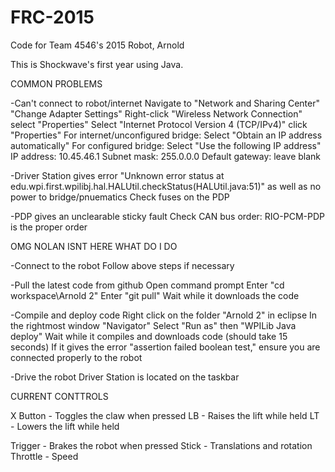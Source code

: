 # FRC-2015
Code for Team 4546's 2015 Robot, Arnold

This is Shockwave's first year using Java.

COMMON PROBLEMS

-Can't connect to robot/internet
	Navigate to "Network and Sharing Center"
	"Change Adapter Settings"
	Right-click "Wireless Network Connection" select "Properties"
	Select "Internet Protocol Version 4 (TCP/IPv4)" click "Properties"
	For internet/unconfigured bridge:
		Select "Obtain an IP address automatically"
	For configured bridge:
		Select "Use the following IP address"
			IP address: 10.45.46.1
			Subnet mask: 255.0.0.0
			Default gateway: leave blank

-Driver Station gives error "Unknown error status at edu.wpi.first.wpilibj.hal.HALUtil.checkStatus(HALUtil.java:51)"
as well as no power to bridge/pnuematics
	Check fuses on the PDP
	
-PDP gives an unclearable sticky fault
	Check CAN bus order:
		RIO-PCM-PDP is the proper order
		
OMG NOLAN ISNT HERE WHAT DO I DO

-Connect to the robot
	Follow above steps if necessary
	
-Pull the latest code from github
	Open command prompt
	Enter "cd workspace\Arnold 2"
	Enter "git pull"
	Wait while it downloads the code

-Compile and deploy code
	Right click on the folder "Arnold 2" in eclipse
		In the rightmost window "Navigator"
		Select "Run as" then "WPILib Java deploy"
		Wait while it compiles and downloads code (should take 15 seconds)
			If it gives the error "assertion failed boolean test," ensure you are connected properly to the robot
			
-Drive the robot
	Driver Station is located on the taskbar
	
CURRENT CONTTROLS

X Button - Toggles the claw when pressed
LB - Raises the lift while held
LT - Lowers the lift while held

Trigger - Brakes the robot when pressed
Stick - Translations and rotation
Throttle - Speed